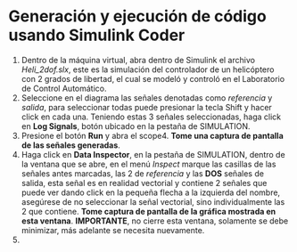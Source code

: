 # Generación y ejecución de código usando Simulink Coder

1. Dentro de la máquina virtual, abra dentro de Simulink el archivo *Heli_2dof.slx*, este es la simulación del controlador de un helicóptero con 2 grados de libertad, el cual se modeló y controló en el Laboratorio de Control Automático.
2. Seleccione en el diagrama las señales denotadas como *referencia* y *salida*, para seleccionar todas puede presionar la tecla Shift y hacer click en cada una. Teniendo estas 3 señales seleccionadas, haga click en **Log Signals**, botón ubicado en la pestaña de SIMULATION.
3. Presione el botón **Run** y abra el scope4. **Tome una captura de pantalla de las señales generadas**.
4. Haga click en **Data Inspector**, en la pestaña de SIMULATION, dentro de la ventana que se abre, en el menú *Inspect* marque las casillas de las señales antes marcadas, las 2 de *referencia* y las **DOS** señales de salida, esta señal es en realidad vectorial y contiene 2 señales que puede ver dando click en la pequeña flecha a la izquierda del nombre, asegúrese de no seleccionar la señal vectorial, sino individualmente las 2 que contiene. **Tome captura de pantalla de la gráfica mostrada en esta ventana**. **IMPORTANTE**, no cierre esta ventana, solamente se debe minimizar, más adelante se necesita nuevamente.
5. 